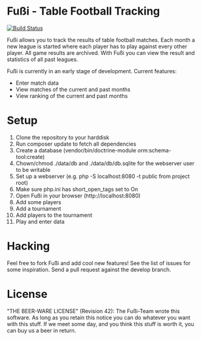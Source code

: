 Fußi - Table Football Tracking
==============================

[![Build Status](https://travis-ci.org/feibeck/fussi.png)](https://travis-ci.org/feibeck/fussi)

Fußi allows you to track the results of table football matches. Each month a
new league is started where each player has to play against every other player.
All game results are archived. With Fußi you can view the result and statistics
of all past leagues.

Fußi is currently in an early stage of development. Current features:

- Enter match data
- View matches of the current and past months
- View ranking of the current and past months

Setup
=====

1. Clone the repository to your harddisk
2. Run composer update to fetch all dependencies
3. Create a database (vendor/bin/doctrine-module orm:schema-tool:create)
4. Chown/chmod ./data/db and ./data/db/db.sqlite for the webserver user to be writable
5. Set up a webserver (e.g. php -S localhost:8080 -t public from project root)
6. Make sure php.ini has short_open_tags set to On
7. Open Fußi in your browser (http://localhost:8080)
8. Add some players
9. Add a tournament
10. Add players to the tournament
11. Play and enter data

Hacking
=======

Feel free to fork Fußi and add cool new features! See the list of issues for
some inspiration. Send a pull request against the develop branch.

License
=======

"THE BEER-WARE LICENSE" (Revision 42):
The Fußi-Team wrote this software. As long as you retain this notice you can
do whatever you want with this stuff. If we meet some day, and you think this
stuff is worth it, you can buy us a beer in return.
